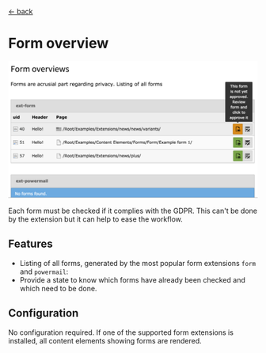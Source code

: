 [<- back](../Readme.md)

# Form overview

![FormOverview.png](../Resources/Public/Documentation/Screenshots/FormOverview.png)

Each form must be checked if it complies with the GDPR. This can't be done by the extension but it can help to ease the workflow.

## Features

- Listing of all forms, generated by the most popular form extensions `form` and `powermail`:
- Provide a state to know which forms have already been checked and which need to be done.

## Configuration

No configuration required. If one of the supported form extensions is installed, all content elements showing forms are rendered.